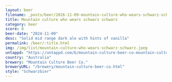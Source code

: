 ```yaml
---
layout: beer
filename: _posts/beer/2016-11-09-mountain-culture-who-wears-schwarz-schwarz.md
title: Mountain culture who wears schwarz schwarz
category: beer
score: 8
beer-date: "2024-11-09"
desc: "Solid mid range dark ale with hints of vanilla"
permalink: /beer/:title.html
img: /img/list/mountain-culture-who-wears-schwarz-schwarz.jpeg
untappd: "https://untappd.com/b/mountain-culture-beer-co-mountain-culture-beer-co-who-wears-schwarz-schwarz/5877218"
country: "Australia"
brewery: "Mountain Culture Beer Co."
breweryURL: "/brewery/mountain-culture-beer-co.html"
style: "Schwarzbier"
---
```

